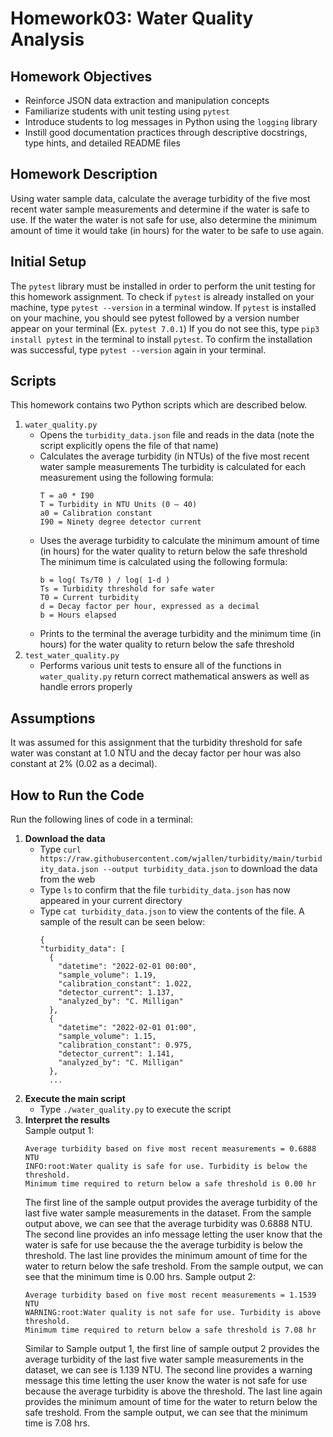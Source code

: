 # Homework03: Water Quality Analysis

## Homework Objectives
* Reinforce JSON data extraction and manipulation concepts
* Familiarize students with unit testing using `pytest`
* Introduce students to log messages in Python using the `logging` library
* Instill good documentation practices through descriptive docstrings, type hints, and detailed README files

## Homework Description
Using water sample data, calculate the average turbidity of the five most recent water sample measurements and determine if the water is safe to use.
If the water the water is not safe for use, also determine the minimum amount of time it would take (in hours) for the water to be safe to use again.

## Initial Setup
The `pytest` library must be installed in order to perform the unit testing for this homework assignment.
To check if `pytest` is already installed on your machine, type `pytest --version` in a terminal window.
If `pytest` is installed on your machine, you should see pytest followed by a version number appear on your terminal (Ex. `pytest 7.0.1`)
If you do not see this, type `pip3 install pytest` in the terminal to install `pytest`. To confirm the installation was successful, type `pytest --version`
again in your terminal.

## Scripts
This homework contains two Python scripts which are described below.
1. `water_quality.py`
    - Opens the `turbidity_data.json` file and reads in the data (note the script explicitly opens the file of that name)
    - Calculates the average turbidity (in NTUs) of the five most recent water sample measurements
      The turbidity is calculated for each measurement using the following formula:
      ```
      T = a0 * I90
      T = Turbidity in NTU Units (0 – 40)
      a0 = Calibration constant
      I90 = Ninety degree detector current
      ```
    - Uses the average turbidity to calculate the minimum amount of time (in hours) for the water quality to return below the safe threshold
      The minimum time is calculated using the following formula:
      ```
      b = log( Ts/T0 ) / log( 1-d )
      Ts = Turbidity threshold for safe water
      T0 = Current turbidity
      d = Decay factor per hour, expressed as a decimal
      b = Hours elapsed
      ```
    - Prints to the terminal the average turbidity and the minimum time (in hours) for the water quality to return below the safe threshold
2. `test_water_quality.py`
    - Performs various unit tests to ensure all of the functions in `water_quality.py` return correct mathematical answers as well as handle errors properly

## Assumptions
It was assumed for this assignment that the turbidity threshold for safe water was constant at 1.0 NTU and the decay factor per hour was also constant
at 2% (0.02 as a decimal).

## How to Run the Code
Run the following lines of code in a terminal:
1. **Download the data**
    - Type `curl https://raw.githubusercontent.com/wjallen/turbidity/main/turbidity_data.json --output turbidity_data.json` to download the data from the web
    - Type `ls` to confirm that the file `turbidity_data.json` has now appeared in your current directory
    - Type `cat turbidity_data.json` to view the contents of the file. A sample of the result can be seen below:
      ```
      {
      "turbidity_data": [
        {
          "datetime": "2022-02-01 00:00",
          "sample_volume": 1.19,
          "calibration_constant": 1.022,
          "detector_current": 1.137,
          "analyzed_by": "C. Milligan"
        },
        {
          "datetime": "2022-02-01 01:00",
          "sample_volume": 1.15,
          "calibration_constant": 0.975,
          "detector_current": 1.141,
          "analyzed_by": "C. Milligan"
        },
        ...
      ```
2. **Execute the main script**
    - Type `./water_quality.py` to execute the script
3. **Interpret the results** <br />
  Sample output 1:
    ```
    Average turbidity based on five most recent measurements = 0.6888 NTU
    INFO:root:Water quality is safe for use. Turbidity is below the threshold.
    Minimum time required to return below a safe threshold is 0.00 hr
    ```
    The first line of the sample output provides the average turbidity of the last five water sample measurements in the dataset. From the sample output above, 
    we can see that the average turbidity was 0.6888 NTU.
    The second line provides an info message letting the user know that the water is safe for use because the the average turbidity is below the threshold.
    The last line provides the minimum amount of time for the water to return below the safe treshold. From the sample output, we can see that the minimum time
    is 0.00 hrs.
  Sample output 2:
    ```
    Average turbidity based on five most recent measurements = 1.1539 NTU
    WARNING:root:Water quality is not safe for use. Turbidity is above threshold.
    Minimum time required to return below a safe threshold is 7.08 hr
    ```
    Similar to Sample output 1, the first line of sample output 2 provides the average turbidity of the last five water sample measurements in the dataset,
    we can see is 1.139 NTU.
    The second line provides a warning message this time letting the user know the water is not safe for use because the average turbidity is above the threshold.
    The last line again provides the minimum amount of time for the water to return below the safe treshold. From the sample output, we can see that the 
    minimum time is 7.08 hrs.
